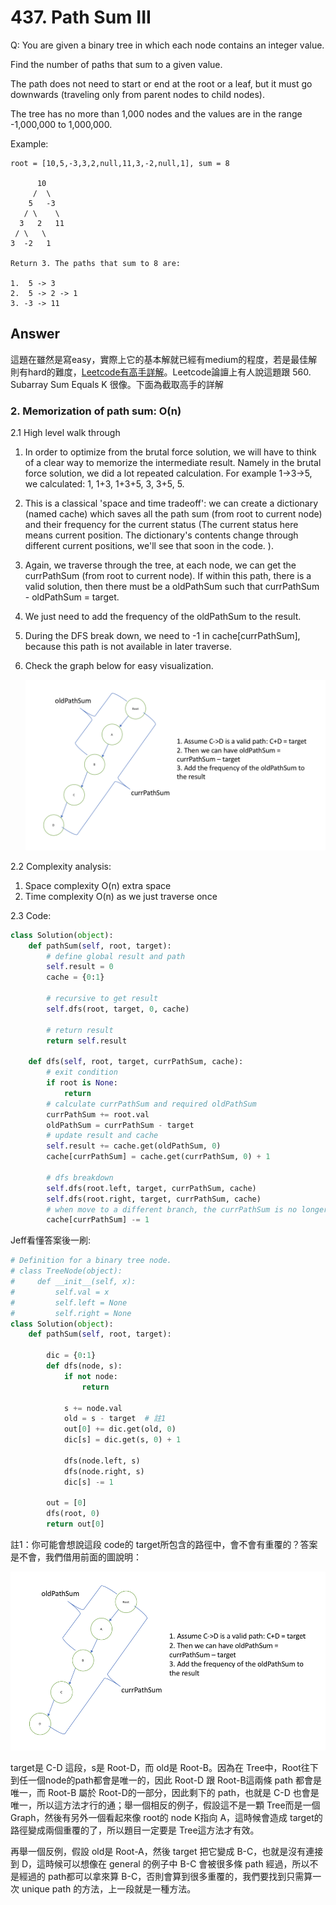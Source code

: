 # 437. Path Sum III

Q: You are given a binary tree in which each node contains an integer value.

Find the number of paths that sum to a given value.

The path does not need to start or end at the root or a leaf, but it must go downwards (traveling only from parent nodes to child nodes).

The tree has no more than 1,000 nodes and the values are in the range -1,000,000 to 1,000,000.

Example:

```
root = [10,5,-3,3,2,null,11,3,-2,null,1], sum = 8

      10
     /  \
    5   -3
   / \    \
  3   2   11
 / \   \
3  -2   1

Return 3. The paths that sum to 8 are:

1.  5 -> 3
2.  5 -> 2 -> 1
3. -3 -> 11
```

## Answer

這題在雖然是寫easy，實際上它的基本解就已經有medium的程度，若是最佳解則有hard的難度，[Leetcode有高手詳解](https://leetcode.com/problems/path-sum-iii/discuss/141424/Python-step-by-step-walk-through.-Easy-to-understand.-Two-solutions-comparison.-%3A-)。Leetcode論譠上有人說這題跟 560. Subarray Sum Equals K 很像。下面為截取高手的詳解

### 2. Memorization of path sum: O(n)

2.1 High level walk through

1. In order to optimize from the brutal force solution, we will have to think of a clear way to memorize the intermediate result. Namely in the brutal force solution, we did a lot repeated calculation. For example 1->3->5, we calculated: 1, 1+3, 1+3+5, 3, 3+5, 5.
2. This is a classical 'space and time tradeoff': we can create a dictionary (named cache) which saves all the path sum (from root to current node) and their frequency for the current status (The current status here means current position. The dictionary's contents change through different current positions, we'll see that soon in the code. ).
3. Again, we traverse through the tree, at each node, we can get the currPathSum (from root to current node). If within this path, there is a valid solution, then there must be a oldPathSum such that currPathSum - oldPathSum = target.
4. We just need to add the frequency of the oldPathSum to the result.
5. During the DFS break down, we need to -1 in cache[currPathSum], because this path is not available in later traverse.
6. Check the graph below for easy visualization.

    ![437%20Path%20Sum%20III%209ced23f09aeb4d1996c610c7db9f88c3/437.png](437%20Path%20Sum%20III%209ced23f09aeb4d1996c610c7db9f88c3/437.png)

2.2 Complexity analysis:

1. Space complexity O(n) extra space
2. Time complexity O(n) as we just traverse once

2.3 Code:

```python
class Solution(object):
    def pathSum(self, root, target):
        # define global result and path
        self.result = 0
        cache = {0:1}
        
        # recursive to get result
        self.dfs(root, target, 0, cache)
        
        # return result
        return self.result
    
    def dfs(self, root, target, currPathSum, cache):
        # exit condition
        if root is None:
            return  
        # calculate currPathSum and required oldPathSum
        currPathSum += root.val
        oldPathSum = currPathSum - target
        # update result and cache
        self.result += cache.get(oldPathSum, 0)
        cache[currPathSum] = cache.get(currPathSum, 0) + 1
        
        # dfs breakdown
        self.dfs(root.left, target, currPathSum, cache)
        self.dfs(root.right, target, currPathSum, cache)
        # when move to a different branch, the currPathSum is no longer available, hence remove one. 
        cache[currPathSum] -= 1
```

Jeff看懂答案後一刷:

```python
# Definition for a binary tree node.
# class TreeNode(object):
#     def __init__(self, x):
#         self.val = x
#         self.left = None
#         self.right = None
class Solution(object):
    def pathSum(self, root, target):
        
        dic = {0:1}
        def dfs(node, s):
            if not node:
                return
            
            s += node.val
            old = s - target  # 註1
            out[0] += dic.get(old, 0)
            dic[s] = dic.get(s, 0) + 1
            
            dfs(node.left, s)
            dfs(node.right, s)
            dic[s] -= 1
            
        out = [0]
        dfs(root, 0)
        return out[0]
```

註1：你可能會想說這段 code的 target所包含的路徑中，會不會有重覆的？答案是不會，我們借用前面的圖說明：

![437%20Path%20Sum%20III%209ced23f09aeb4d1996c610c7db9f88c3/437.png](437%20Path%20Sum%20III%209ced23f09aeb4d1996c610c7db9f88c3/437.png)

target是 C-D 這段，s是 Root-D，而 old是 Root-B。因為在 Tree中，Root往下到任一個node的path都會是唯一的，因此 Root-D 跟 Root-B這兩條 path 都會是唯一，而 Root-B 屬於 Root-D的一部分，因此剩下的 path，也就是 C-D 也會是唯一，所以這方法才行的通；舉一個相反的例子，假設這不是一顆 Tree而是一個Graph，然後有另外一個看起來像 root的 node K指向 A，這時候會造成 target的路徑變成兩個重覆的了，所以題目一定要是 Tree這方法才有效。 

再舉一個反例，假設 old是 Root-A，然後 target 把它變成 B-C，也就是沒有連接到 D，這時候可以想像在 general 的例子中 B-C 會被很多條 path 經過，所以不是經過的 path都可以拿來算 B-C，否則會算到很多重覆的，我們要找到只需算一次 unique path 的方法，上一段就是一種方法。